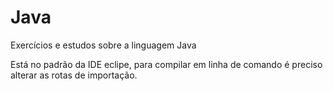 # Java
Exercícios e estudos sobre a linguagem Java

Está no padrão da IDE eclipe, para compilar em linha de comando é preciso alterar as rotas de importação.
